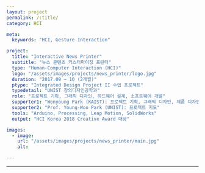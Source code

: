 ```yaml
---
layout: project
permalink: /:title/
category: HCI

meta:
  keywords: "HCI, Gesture Interaction"

project:
  title: "Interactive News Printer"
  subtitle: "뉴스 콘텐츠 커스터마이징 프린터"
  type: "Human-Computer Interaction (HCI)"
  logo: "/assets/images/projects/news_printer/logo.jpg"
  duration: "2017.09 ~ 10 (2개월)"
  ptype: "Integrated Design Project II 수업 프로젝트"
  typedetail: "UNIST 창의디자인공학과"
  role: "프로젝트 기획, 그래픽 디자인, 하드웨어 설계, 소프트웨어 개발"
  supporter1: "Wonyoung Park (KAIST): 프로젝트 기획, 그래픽 디자인, 제품 디자인, 기구 설계"
  supporter2: "Prof. Young-Woo Park (UNIST): 프로젝트 지도"
  tools: "Arduino, Processing, Leap Motion, SolidWorks"
  output: "HCI Korea 2018 Creative Award 대상"

images:
  - image:
    url: "/assets/images/projects/news_printer/main.jpg"
    alt:

---
```

---
<br>
